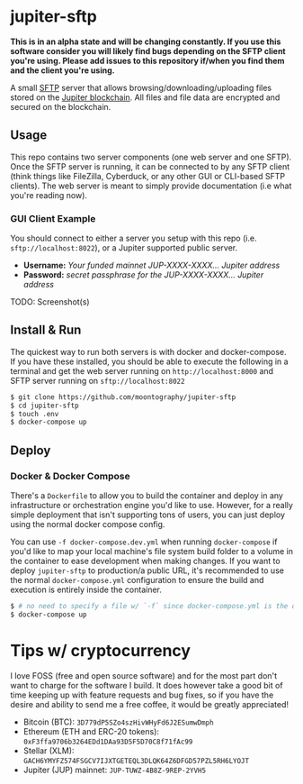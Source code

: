 # jupiter-sftp

**This is in an alpha state and will be changing constantly. If you use this software consider you will likely find bugs depending on the SFTP client you're using. Please add issues to this repository if/when you find them and the client you're using.**

A small [SFTP](https://www.ssh.com/academy/ssh/sftp) server that allows browsing/downloading/uploading files stored on the [Jupiter blockchain](https://gojupiter.tech). All files and file data are encrypted and secured on the blockchain.

## Usage

This repo contains two server components (one web server and one SFTP). Once the SFTP server is running, it can be connected to by any SFTP client (think things like FileZilla, Cyberduck, or any other GUI or CLI-based SFTP clients). The web server is meant to simply provide documentation (i.e what you're reading now).

### GUI Client Example

You should connect to either a server you setup with this repo (i.e. `sftp://localhost:8022`), or a Jupiter supported public server.

- **Username:** _Your funded mainnet JUP-XXXX-XXXX... Jupiter address_
- **Password:** _secret passphrase for the JUP-XXXX-XXXX... Jupiter address_

TODO: Screenshot(s)

## Install & Run

The quickest way to run both servers is with docker and docker-compose. If you have these installed, you should be able to execute the following in a terminal and get the web server running on `http://localhost:8000` and SFTP server running on `sftp://localhost:8022`

```sh
$ git clone https://github.com/moontography/jupiter-sftp
$ cd jupiter-sftp
$ touch .env
$ docker-compose up
```

## Deploy

### Docker & Docker Compose

There's a `Dockerfile` to allow you to build the container and deploy in any infrastructure or orchestration engine you'd like to use. However, for a really simple deployment that isn't supporting tons of users, you can just deploy using the normal docker compose config.

You can use `-f docker-compose.dev.yml` when running `docker-compose` if you'd like to map your local machine's file system build folder to a volume in the container to ease development when making changes. If you want to deploy `jupiter-sftp` to production/a public URL, it's recommended to use the normal `docker-compose.yml` configuration to ensure the build and execution is entirely inside the container.

```sh
$ # no need to specify a file w/ `-f` since docker-compose.yml is the default
$ docker-compose up
```

# Tips w/ cryptocurrency

I love FOSS (free and open source software) and for the most part don't want to charge for the software I build. It does however take a good bit of time keeping up with feature requests and bug fixes, so if you have the desire and ability to send me a free coffee, it would be greatly appreciated!

- Bitcoin (BTC): `3D779dP5SZo4szHivWHyFd6J2ESumwDmph`
- Ethereum (ETH and ERC-20 tokens): `0xF3ffa9706b3264EDd1DAa93D5F5D70C8f71fAc99`
- Stellar (XLM): `GACH6YMYFZ574FSGCV7IJXTGETEQL3DLQK64Z6DFGD57PZL5RH6LYOJT`
- Jupiter (JUP) mainnet: `JUP-TUWZ-4B8Z-9REP-2YVH5`
